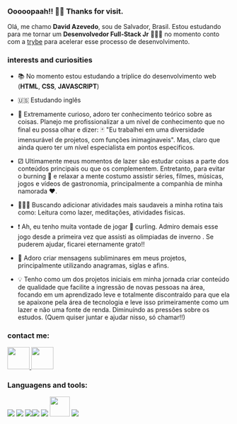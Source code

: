 ### Ooooopaah!!  🖖🏻 Thanks for visit.

Olá, me chamo **David Azevedo**, sou de Salvador, Brasil. Estou estudando para me tornar um **Desenvolvedor Full-Stack Jr** 👨🏻‍💻 no momento conto com a [trybe](https://www.betrybe.com/) para acelerar esse processo de desenvolvimento.

### interests and curiosities

- 📚 No momento estou estudando a tríplice do desenvolvimento web (**HTML**, **CSS**, **JAVASCRIPT**) 

- 🇺🇸 Estudando inglês

- 💭 Extremamente curioso, adoro ter conhecimento teórico sobre as coisas. Planejo me profissionalizar a um nível de conhecimento que no final eu possa olhar e dizer: 🃏 "Eu trabalhei em uma diversidade imensurável de projetos, com funções inimaginaveis". Mas, claro que ainda quero ter um nível especialista em pontos especificos. 

-  ⚂ Ultimamente meus momentos de lazer são estudar coisas a parte dos conteúdos principais ou que os complementem. Entretanto, para evitar o burning 🤯 e relaxar a mente costumo assistir séries, filmes, músicas, jogos e  vídeos de gastronomia, principalmente a companhia de minha namorada ❤️.

- 🧘🏻‍♂️ Buscando adicionar atividades mais saudaveis a minha rotina tais como: Leitura como lazer, meditações, atividades fisicas.

- ❗️ Ah, eu tenho muita vontade de jogar 🥌 curling. Admiro demais esse jogo desde a primeira vez que assisti as olimpiadas de inverno . Se puderem ajudar, ficarei eternamente grato!!

- 🔎 Adoro criar mensagens subliminares em meus projetos, principalmente utilizando anagramas, siglas e afins.

- 💡 Tenho como um dos projetos iniciais em minha jornada criar conteúdo de qualidade que facilite a ingressão de novas pessoas na área, focando em um aprendizado leve e totalmente discontraído para que ela se apaixone pela área de tecnologia e leve isso primeiramente como um lazer e não uma fonte de renda. Diminuíndo as pressões sobre os estudos. (Quem quiser juntar e ajudar nisso, só chamar!!)

### contact me: 

 <a  target="_blank" href="https://www.linkedin.com/in/dl-azevedo/">
    <img height="50px" width="50px" src="https://img.icons8.com/nolan/64/linkedin.png"/ style="max-width=100%">
 </a>
 <a  target="_blank" href="mailto:zevid.dev@outlook.com" >
    <img height="50px" width="50px" src="https://img.icons8.com/nolan/64/email.png"/ style="max-width=100%" style="margin-rigth=300px">
 </a>
 
 ### Languagens and tools: 
 
 <img src="https://img.icons8.com/nolan/50/github.png"/> <img src="https://img.icons8.com/color/50/000000/git.png"/>  <img src="https://img.icons8.com/nolan/50/html-5.png"/><img src="https://img.icons8.com/dusk/50/000000/css3.png"/> <img src="https://img.icons8.com/nolan/50/linux--v2.png"/> <img height="45px" width="45px" src="https://cdn.icon-icons.com/icons2/2429/PNG/512/figma_logo_icon_147289.png"/> <img src="https://img.icons8.com/nolan/50/console.png"/>







